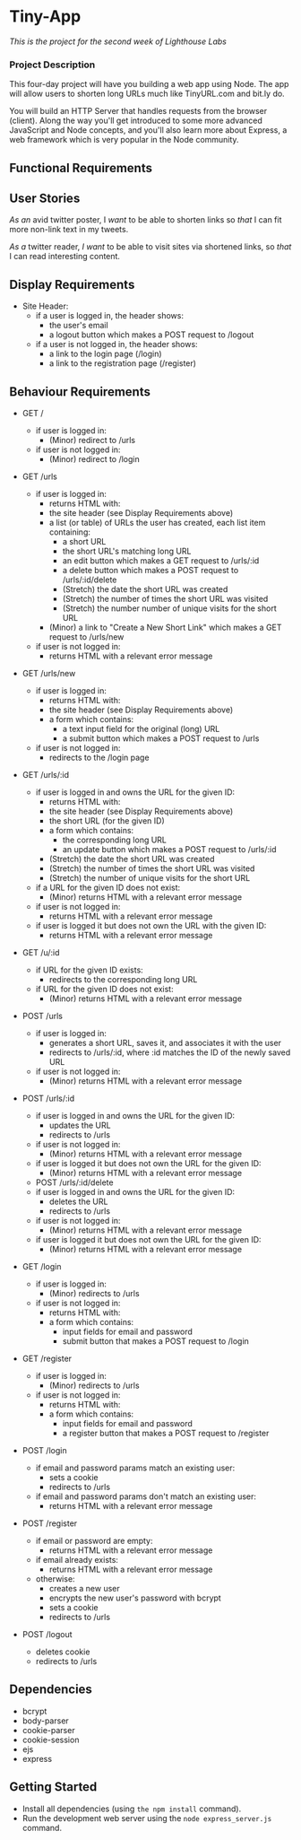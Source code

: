 # Tiny-App
*This is the project for the second week of Lighthouse Labs*

### Project Description
This four-day project will have you building a web app using Node. The app will allow users to shorten long URLs much like TinyURL.com and bit.ly do.

You will build an HTTP Server that handles requests from the browser (client). Along the way you'll get introduced to some more advanced JavaScript and Node concepts, and you'll also learn more about Express, a web framework which is very popular in the Node community.

## Functional Requirements

## User Stories

_As an_ avid twitter poster,
I _want_ to be able to shorten links
so _that_ I can fit more non-link text in my tweets.

_As a_ twitter reader,
_I want_ to be able to visit sites via shortened links,
so _that_ I can read interesting content.

## Display Requirements

* Site Header:
  * if a user is logged in, the header shows:
    * the user's email
    * a logout button which makes a POST request to /logout
  * if a user is not logged in, the header shows:
    * a link to the login page (/login)
    * a link to the registration page (/register)

## Behaviour Requirements

* GET /

  * if user is logged in:
    * (Minor) redirect to /urls
  * if user is not logged in:
    * (Minor) redirect to /login
* GET /urls

  * if user is logged in:
    * returns HTML with:
    * the site header (see Display Requirements above)
    * a list (or table) of URLs the user has created, each list item containing:
      * a short URL
      * the short URL's matching long URL
      * an edit button which makes a GET request to /urls/:id
      * a delete button which makes a POST request to /urls/:id/delete
      * (Stretch) the date the short URL was created
      * (Stretch) the number of times the short URL was visited
      * (Stretch) the number number of unique visits for the short URL
    * (Minor) a link to "Create a New Short Link" which makes a GET request to /urls/new
  * if user is not logged in:
    * returns HTML with a relevant error message
* GET /urls/new

  * if user is logged in:
    * returns HTML with:
    * the site header (see Display Requirements above)
    * a form which contains:
      * a text input field for the original (long) URL
      * a submit button which makes a POST request to /urls
  * if user is not logged in:
    * redirects to the /login page
* GET /urls/:id

  * if user is logged in and owns the URL for the given ID:
    * returns HTML with:
    * the site header (see Display Requirements above)
    * the short URL (for the given ID)
    * a form which contains:
      * the corresponding long URL
      * an update button which makes a POST request to /urls/:id
    * (Stretch) the date the short URL was created
    * (Stretch) the number of times the short URL was visited
    * (Stretch) the number of unique visits for the short URL
  * if a URL for the given ID does not exist:
    * (Minor) returns HTML with a relevant error message
  * if user is not logged in:
    * returns HTML with a relevant error message
  * if user is logged it but does not own the URL with the given ID:
    * returns HTML with a relevant error message
* GET /u/:id

  * if URL for the given ID exists:
    * redirects to the corresponding long URL
  * if URL for the given ID does not exist:
    * (Minor) returns HTML with a relevant error message
* POST /urls

  * if user is logged in:
    * generates a short URL, saves it, and associates it with the user
    * redirects to /urls/:id, where :id matches the ID of the newly saved URL
  * if user is not logged in:
    * (Minor) returns HTML with a relevant error message
* POST /urls/:id

  * if user is logged in and owns the URL for the given ID:
    * updates the URL
    * redirects to /urls
  * if user is not logged in:
    * (Minor) returns HTML with a relevant error message
  * if user is logged it but does not own the URL for the given ID:
    * (Minor) returns HTML with a relevant error message
  * POST /urls/:id/delete
  * if user is logged in and owns the URL for the given ID:
    * deletes the URL
    * redirects to /urls
  * if user is not logged in:
    * (Minor) returns HTML with a relevant error message
  * if user is logged it but does not own the URL for the given ID:
    * (Minor) returns HTML with a relevant error message
* GET /login

  * if user is logged in:
    * (Minor) redirects to /urls
  * if user is not logged in:
    * returns HTML with:
    * a form which contains:
      * input fields for email and password
      * submit button that makes a POST request to /login
* GET /register

  * if user is logged in:
    * (Minor) redirects to /urls
  * if user is not logged in:
    * returns HTML with:
    * a form which contains:
      * input fields for email and password
      * a register button that makes a POST request to /register
* POST /login

  * if email and password params match an existing user:
    * sets a cookie
    * redirects to /urls
  * if email and password params don't match an existing user:
    * returns HTML with a relevant error message
* POST /register

  * if email or password are empty:
    * returns HTML with a relevant error message
  * if email already exists:
    * returns HTML with a relevant error message
  * otherwise:
    * creates a new user
    * encrypts the new user's password with bcrypt
    * sets a cookie
    * redirects to /urls
* POST /logout

  * deletes cookie
  * redirects to /urls

## Dependencies

  * bcrypt
  * body-parser
  * cookie-parser
  * cookie-session
  * ejs
  * express

  ## Getting Started

  - Install all dependencies (using `the npm install` command).
  - Run the development web server using the `node express_server.js` command.